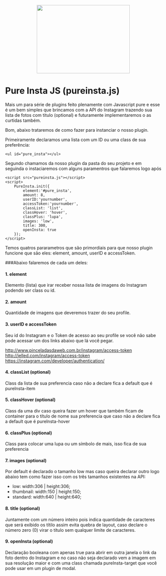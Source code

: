 <p align="center">
  <a href="http://romulobrasil.com">
    <img height="220" width="300" src="http://romulobrasil.com/wp-content/themes/romulobrasil.com/img/logo.png"/>
  </a>
</p>


Pure Insta JS (pureinsta.js)
==========

Mais um para série de plugins feito plenamente com Javascript pure e esse é um bem simples que brincamos com a API do Instagram trazendo sua lista de fotos com titulo (optional) e futuramente implementaremos o as curtidas também.

Bom, abaixo trataremos de como fazer para instanciar o nosso plugin. 

Primeiramente declaramos uma lista com um ID ou uma class de sua preferência:

```
<ul id="pure_insta"></ul>
```

Segundo chamamos da nosso plugin da pasta do seu projeto e em seguinda o instaciaremos com alguns paramentros que falaremos logo após 

```    
<script src="pureinsta.js"></script>
<script>
    PureInsta.init({
        element:'#pure_insta',
        amount: 8,
        userID:'yournumber',
        accessToken:'yournumber',
        classList: 'list',
        classHover: 'hover',
        classPlus: 'lupa',
        images: 'low',
        title: 300,
        openInsta: true
    });
</script>
```

Temos quatros pararametros que são primordiais para que nosso plugin funcione que são eles: element, amount, userID e accessToken.

###Abaixo falaremos de cada um deles:

#### 1. element
Elemento (lista) que irar receber nossa lista de imagens do Instagram podendo ser class ou id. 

#### 2. amount
Quantidade de imagens que deveremos trazer do seu profile. 

#### 3. userID e accessToken
Seu id do Instagram e o Token de acesso ao seu profile se você não sabe pode acessar um dos links abaixo que lá você pegar. 

<a href="http://www.pinceladasdaweb.com.br/instagram/access-token/">http://www.pinceladasdaweb.com.br/instagram/access-token</a>
<a href="http://jelled.com/instagram/access-token">http://jelled.com/instagram/access-token</a>
<a href="https://instagram.com/developer/authentication/">https://instagram.com/developer/authentication/</a>

#### 4. classList (optional)
Class da lista de sua preferencia caso não a declare fica a default que é pureInsta-item

#### 5. classHover (optional)
Class da uma div caso queira fazer um hover que também ficam de container para o título de nome sua preferencia que caso não a declare fica a default que é pureInsta-hover

#### 6. classPlus (optional)
Class para colocar uma lupa ou um símbolo de mais, isso fica de sua preferencia

#### 7. images (optional)
Por default é declarado o tamanho low mas caso queira declarar outro logo abaixo tem como fazer isso com os três tamanhos existentes na API:
 - low: width:306 | height:306;
 - thumbnail: width:150 | height:150;
 - standard: width:640 | height:640;

#### 8. title (optional)
Juntamente com um número inteiro pois indica quantidade de caracteres que será exibido os títilo assim evita quebra de layout, caso declare o número zero (0) virar o título sem qualquer limite de caracteres. 

#### 9. openInsta (optional)
Declaração booleana com apenas true para abrir em outra janela o link da foto dentro do Instagram e no caso não seja declarado vem a imagem em sua resolução maior e com uma class chamada pureInsta-target que você pode usar em um plugin de modal.










